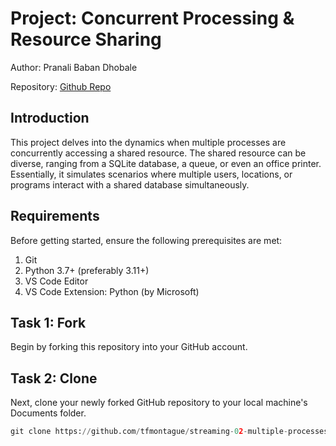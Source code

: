 # Project: Concurrent Processing & Resource Sharing

Author: Pranali Baban Dhobale

Repository: [Github Repo](https://github.com/TechPranali/streaming-02-multiple-processes)

## Introduction

This project delves into the dynamics when multiple processes are concurrently accessing a shared resource. The shared resource can be diverse, ranging from a SQLite database, a queue, or even an office printer. Essentially, it simulates scenarios where multiple users, locations, or programs interact with a shared database simultaneously.

## Requirements

Before getting started, ensure the following prerequisites are met:

1. Git
2. Python 3.7+ (preferably 3.11+)
3. VS Code Editor
4. VS Code Extension: Python (by Microsoft)

## Task 1: Fork 

Begin by forking this repository into your GitHub account.

## Task 2: Clone

Next, clone your newly forked GitHub repository to your local machine's Documents folder.

```python
git clone https://github.com/tfmontague/streaming-02-multiple-processes
